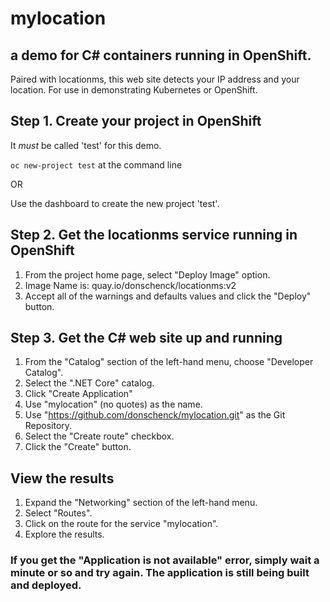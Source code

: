 # mylocation
## a demo for C# containers running in OpenShift.

Paired with locationms, this web site detects your IP address and your location. For use in demonstrating Kubernetes or OpenShift.

## Step 1. Create your project in OpenShift
It *must* be called 'test' for this demo.

`oc new-project test` at the command line

OR

Use the dashboard to create the new project 'test'.

## Step 2. Get the locationms service running in OpenShift

1. From the project home page, select "Deploy Image" option.
2. Image Name is: quay.io/donschenck/locationms:v2
3. Accept all of the warnings and defaults values and click the "Deploy" button.


## Step 3. Get the C# web site up and running

1. From the "Catalog" section of the left-hand menu, choose "Developer Catalog".
1. Select the ".NET Core" catalog.
1. Click "Create Application"
1. Use "mylocation" (no quotes) as the name.
1. Use "https://github.com/donschenck/mylocation.git" as the Git Repository.
1. Select the "Create route" checkbox.
1. Click the "Create" button.


## View the results

1. Expand the "Networking" section of the left-hand menu.
1. Select "Routes".
1. Click on the route for the service "mylocation".
1. Explore the results.   

### If you get the "Application is not available" error, simply wait a minute or so and try again. The application is still being built and deployed.
